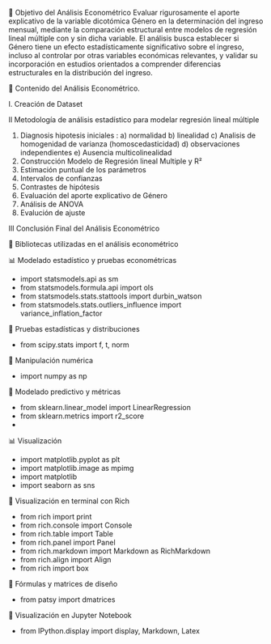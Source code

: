 🎯 Objetivo del Análisis Econométrico
Evaluar rigurosamente el aporte explicativo de la variable dicotómica Género en la determinación del ingreso mensual, mediante la comparación estructural entre modelos de regresión lineal múltiple con y sin dicha variable. El análisis busca establecer si Género tiene un efecto estadísticamente significativo sobre el ingreso, incluso al controlar por otras variables económicas relevantes, y validar su incorporación en estudios orientados a comprender diferencias estructurales en la distribución del ingreso.




📘 Contenido del Análisis Econométrico.

I. Creación de Dataset

II Metodología de análisis estadístico para modelar regresión lineal múltiple
 1) Diagnosis hipotesis iniciales :
 a) normalidad
 b) linealidad
 c) Analisis de homogenidad de varianza (homoscedasticidad)
 d) observaciones independientes
 e) Ausencia multicolinealidad
 2) Construcción Modelo de Regresión lineal Multiple y R²
 3) Estimación puntual de los parámetros
 4) Intervalos de confianzas
 5) Contrastes de hipótesis
 6) Evaluación del aporte explicativo de Género
 7) Análisis de ANOVA
 8) Evalución de ajuste
    
 III Conclusión Final del Análisis Econométrico



 
🧰 Bibliotecas utilizadas en el análisis econométrico

📊 Modelado estadístico y pruebas econométricas
- import statsmodels.api as sm
- from statsmodels.formula.api import ols
- from statsmodels.stats.stattools import durbin_watson
- from statsmodels.stats.outliers_influence import variance_inflation_factor


📐 Pruebas estadísticas y distribuciones 
- from scipy.stats import f, t, norm

🧮 Manipulación numérica
- import numpy as np

🤖 Modelado predictivo y métricas
- from sklearn.linear_model import LinearRegression
- from sklearn.metrics import r2_score
- 
📊 Visualización 
- import matplotlib.pyplot as plt
- import matplotlib.image as mpimg
- import matplotlib
- import seaborn as sns


🎨 Visualización en terminal con Rich
- from rich import print
- from rich.console import Console
- from rich.table import Table
- from rich.panel import Panel
- from rich.markdown import Markdown as RichMarkdown
- from rich.align import Align
- from rich import box


🧠 Fórmulas y matrices de diseño 
- from patsy import dmatrices


📎 Visualización en Jupyter Notebook 
- from IPython.display import display, Markdown, Latex
    
